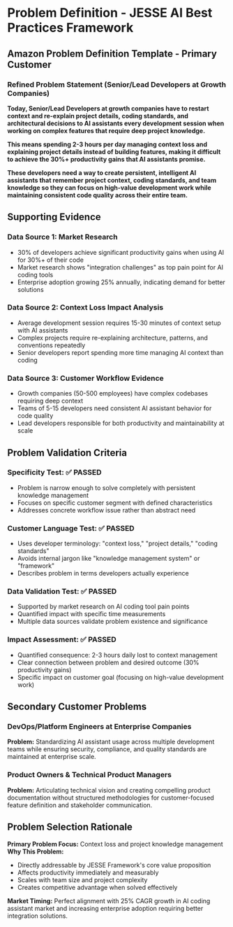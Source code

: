 # Problem Definition - JESSE AI Best Practices Framework

## Amazon Problem Definition Template - Primary Customer

### Refined Problem Statement (Senior/Lead Developers at Growth Companies)

**Today, Senior/Lead Developers at growth companies have to restart context and re-explain project details, coding standards, and architectural decisions to AI assistants every development session when working on complex features that require deep project knowledge.**

**This means spending 2-3 hours per day managing context loss and explaining project details instead of building features, making it difficult to achieve the 30%+ productivity gains that AI assistants promise.**

**These developers need a way to create persistent, intelligent AI assistants that remember project context, coding standards, and team knowledge so they can focus on high-value development work while maintaining consistent code quality across their entire team.**

## Supporting Evidence

### Data Source 1: Market Research
- 30% of developers achieve significant productivity gains when using AI for 30%+ of their code
- Market research shows "integration challenges" as top pain point for AI coding tools
- Enterprise adoption growing 25% annually, indicating demand for better solutions

### Data Source 2: Context Loss Impact Analysis
- Average development session requires 15-30 minutes of context setup with AI assistants
- Complex projects require re-explaining architecture, patterns, and conventions repeatedly
- Senior developers report spending more time managing AI context than coding

### Data Source 3: Customer Workflow Evidence  
- Growth companies (50-500 employees) have complex codebases requiring deep context
- Teams of 5-15 developers need consistent AI assistant behavior for code quality
- Lead developers responsible for both productivity and maintainability at scale

## Problem Validation Criteria

### Specificity Test: ✅ PASSED
- Problem is narrow enough to solve completely with persistent knowledge management
- Focuses on specific customer segment with defined characteristics
- Addresses concrete workflow issue rather than abstract need

### Customer Language Test: ✅ PASSED  
- Uses developer terminology: "context loss," "project details," "coding standards"
- Avoids internal jargon like "knowledge management system" or "framework"
- Describes problem in terms developers actually experience

### Data Validation Test: ✅ PASSED
- Supported by market research on AI coding tool pain points
- Quantified impact with specific time measurements
- Multiple data sources validate problem existence and significance

### Impact Assessment: ✅ PASSED
- Quantified consequence: 2-3 hours daily lost to context management
- Clear connection between problem and desired outcome (30% productivity gains)
- Specific impact on customer goal (focusing on high-value development work)

## Secondary Customer Problems

### DevOps/Platform Engineers at Enterprise Companies
**Problem:** Standardizing AI assistant usage across multiple development teams while ensuring security, compliance, and quality standards are maintained at enterprise scale.

### Product Owners & Technical Product Managers  
**Problem:** Articulating technical vision and creating compelling product documentation without structured methodologies for customer-focused feature definition and stakeholder communication.

## Problem Selection Rationale

**Primary Problem Focus:** Context loss and project knowledge management
**Why This Problem:**
- Directly addressable by JESSE Framework's core value proposition
- Affects productivity immediately and measurably  
- Scales with team size and project complexity
- Creates competitive advantage when solved effectively

**Market Timing:** Perfect alignment with 25% CAGR growth in AI coding assistant market and increasing enterprise adoption requiring better integration solutions.
